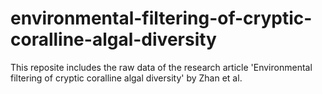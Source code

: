 # environmental-filtering-of-cryptic-coralline-algal-diversity

This reposite includes the raw data of the research article 'Environmental filtering of cryptic coralline algal diversity' by Zhan et al.
